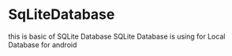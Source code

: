 # SqLiteDatabase
this is basic of SQLite Database SQLite Database is using for Local Database for android
